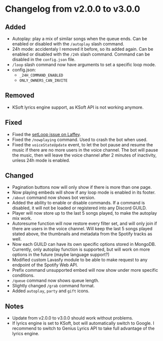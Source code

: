 # Changelog from v2.0.0 to v3.0.0

## Added

 - Autoplay: play a mix of similar songs when the queue ends. Can be enabled or disabled with the `/autoplay` slash command.
 - 24h mode: accidentaly I removed it before, so its added again. Can be enabled or disabled with the `/24h` slash command. Command can be disabled in the `config.json` file.
 - `/loop` slash command now have arguments to set a specific loop mode.
 - config.json:
	 - `_24H_COMMAND_ENABLED`
	 - `ONLY_OWNERS_CAN_INVITE`


## Removed

 - KSoft lyrics engine support, as KSoft API is not working anymore.


## Fixed
 - Fixed the [setLoop issue on Laffey](https://github.com/Weeb-Devs/Laffey/issues/64).
 - Fixed the `/nowplaying` command. Used to crash the bot when used.
 - Fixed the `voiceStateUpdate` event, to let the bot pause and resume the music if there are no more users in the voice channel. The bot will pause the music, then will leave the voice channel after 2 minutes of inactivity, unless 24h mode is enabled.


## Changed
 - Pagination buttons now will only show if there is more than one page.
 - Now playing embeds will show if any loop mode is enabled in its footer.
 - `/about` command now shows bot version.
 - Added the ability to enable or disable commands. If a command is disabled, it will not be loaded or registered into any Discord GUILD.
 - Player will now store up to the last 5 songs played, to make the autoplay mix work.
 - Autoresume function will now restore every filter set, and will only join if there are users in the voice channel. Will keep the last 5 songs played stated above, the thumbnails and metadata from the Spotify tracks as well.
 - Now each GUILD can have its own specific options stored in MongoDB. Currently, only autoplay function is supported, but will work on more options in the future (maybe language support?)
 - Modified custom Lavasfy module to be able to make request to any endpoint of the Spotify Web API.
 - Prefix command unsupported embed will now show under more specific conditions.
 - `/queue` command now shows queue length.
 - Slightly changed `/grab` command format.
 - Added `autoplay`, `party` and `gift` icons.


## Notes

 - Update from v2.0.0 to v3.0.0 should work without problems.
 - If lyrics engine is set to KSoft, bot will automatically switch to Google. I recommend to switch to Genius Lyrics API to take full advantage of the lyrics engine.